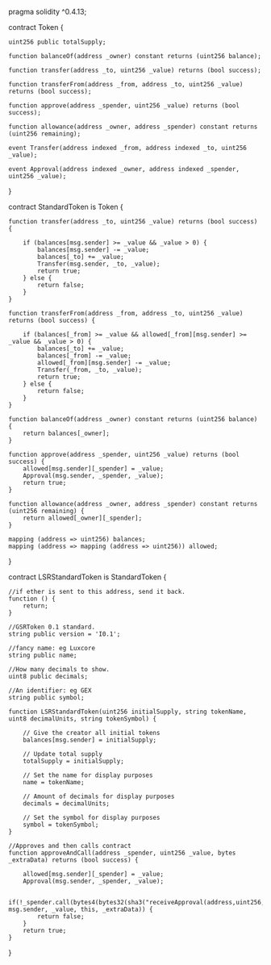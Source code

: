 pragma solidity ^0.4.13;

contract Token {

    uint256 public totalSupply;

    function balanceOf(address _owner) constant returns (uint256 balance);

    function transfer(address _to, uint256 _value) returns (bool success);

    function transferFrom(address _from, address _to, uint256 _value) returns (bool success);

    function approve(address _spender, uint256 _value) returns (bool success);

    function allowance(address _owner, address _spender) constant returns (uint256 remaining);

    event Transfer(address indexed _from, address indexed _to, uint256 _value);

    event Approval(address indexed _owner, address indexed _spender, uint256 _value);
}


contract StandardToken is Token {

    function transfer(address _to, uint256 _value) returns (bool success) {

        if (balances[msg.sender] >= _value && _value > 0) {
            balances[msg.sender] -= _value;
            balances[_to] += _value;
            Transfer(msg.sender, _to, _value);
            return true;
        } else {
            return false;
        }
    }

    function transferFrom(address _from, address _to, uint256 _value) returns (bool success) {

        if (balances[_from] >= _value && allowed[_from][msg.sender] >= _value && _value > 0) {
            balances[_to] += _value;
            balances[_from] -= _value;
            allowed[_from][msg.sender] -= _value;
            Transfer(_from, _to, _value);
            return true;
        } else {
            return false;
        }
    }

    function balanceOf(address _owner) constant returns (uint256 balance) {
        return balances[_owner];
    }

    function approve(address _spender, uint256 _value) returns (bool success) {
        allowed[msg.sender][_spender] = _value;
        Approval(msg.sender, _spender, _value);
        return true;
    }

    function allowance(address _owner, address _spender) constant returns (uint256 remaining) {
        return allowed[_owner][_spender];
    }

    mapping (address => uint256) balances;
    mapping (address => mapping (address => uint256)) allowed;
}

contract LSRStandardToken is StandardToken {

    //if ether is sent to this address, send it back.
    function () {
        return;
    }

    //GSRToken 0.1 standard.
    string public version = 'I0.1';

    //fancy name: eg Luxcore
    string public name;

    //How many decimals to show.
    uint8 public decimals;

    //An identifier: eg GEX
    string public symbol;

    function LSRStandardToken(uint256 initialSupply, string tokenName, uint8 decimalUnits, string tokenSymbol) {

        // Give the creator all initial tokens
        balances[msg.sender] = initialSupply;

        // Update total supply
        totalSupply = initialSupply;

        // Set the name for display purposes
        name = tokenName;

        // Amount of decimals for display purposes
        decimals = decimalUnits;

        // Set the symbol for display purposes
        symbol = tokenSymbol;
    }

    //Approves and then calls contract
    function approveAndCall(address _spender, uint256 _value, bytes _extraData) returns (bool success) {

        allowed[msg.sender][_spender] = _value;
        Approval(msg.sender, _spender, _value);

        if(!_spender.call(bytes4(bytes32(sha3("receiveApproval(address,uint256,address,bytes)"))), msg.sender, _value, this, _extraData)) {
            return false;
        }
        return true;
    }
}
